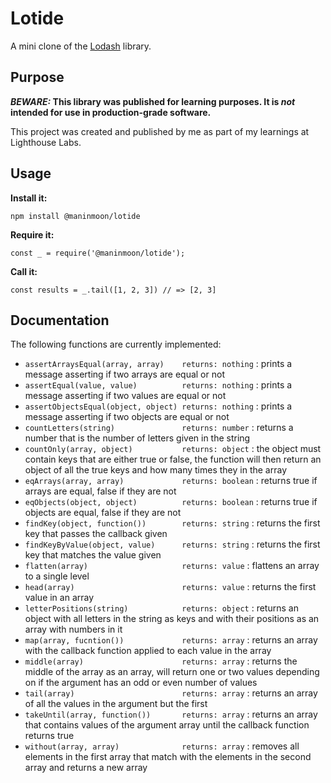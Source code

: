 # Lotide

A mini clone of the [Lodash](https://lodash.com) library.

## Purpose

**_BEWARE:_ This library was published for learning purposes. It is _not_ intended for use in production-grade software.**

This project was created and published by me as part of my learnings at Lighthouse Labs. 

## Usage

**Install it:**

`npm install @maninmoon/lotide`

**Require it:**

`const _ = require('@maninmoon/lotide');`

**Call it:**

`const results = _.tail([1, 2, 3]) // => [2, 3]`

## Documentation

The following functions are currently implemented:

* `assertArraysEqual(array, array)    returns: nothing` : prints a message asserting if two arrays are equal or not
* `assertEqual(value, value)          returns: nothing` : prints a message asserting if two values are equal or not
* `assertObjectsEqual(object, object) returns: nothing` : prints a message asserting if two objects are equal or not
* `countLetters(string)               returns: number`  : returns a number that is the number of letters given in the string
* `countOnly(array, object)           returns: object`  : the object must contain keys that are either true or false, the function will then return an object of all the true keys and how many times they in the array
* `eqArrays(array, array)             returns: boolean` : returns true if arrays are equal, false if they are not
* `eqObjects(object, object)          returns: boolean` : returns true if objects are equal, false if they are not
* `findKey(object, function())        returns: string`  : returns the first key that passes the callback given
* `findKeyByValue(object, value)      returns: string`  : returns the first key that matches the value given
* `flatten(array)                     returns: value`   : flattens an array to a single level
* `head(array)                        returns: value`   : returns the first value in an array
* `letterPositions(string)            returns: object`  : returns an object with all letters in the string as keys and with their positions as an array with numbers in it
* `map(array, fucntion())             returns: array`   : returns an array with the callback function applied to each value in the array
* `middle(array)                      returns: array`   : returns the middle of the array as an array, will return one or two values depending on if the argument has an odd or even number of values
* `tail(array)                        returns: array`   : returns an array of all the values in the argument but the first
* `takeUntil(array, function())       returns: array`   : returns an array that contains values of the argument array until the callback function returns true
* `without(array, array)              returns: array`   : removes all elements in the first array that match with the elements in the second array and returns a new array
